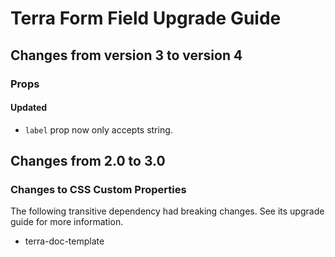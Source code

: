 # Terra Form Field Upgrade Guide

## Changes from version 3 to version 4

### Props

#### Updated
* `label` prop now only accepts string.

## Changes from 2.0 to 3.0

### Changes to CSS Custom Properties

The following transitive dependency had breaking changes. See its upgrade guide for more information.
* terra-doc-template
